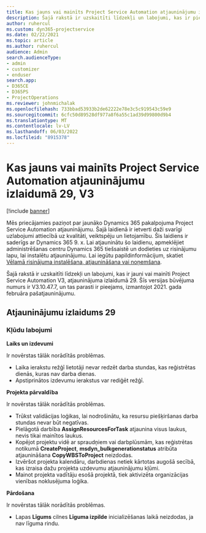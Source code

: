 ```yaml
---
title: Kas jauns vai mainīts Project Service Automation atjauninājumu izlaidumā 29, V3
description: Šajā rakstā ir uzskaitīti līdzekļi un labojumi, kas ir pieejami Project Service Automation atjauninājumu izlaidumā 29, V3.
author: ruhercul
ms.custom: dyn365-projectservice
ms.date: 02/22/2021
ms.topic: article
ms.author: ruhercul
audience: Admin
search.audienceType:
- admin
- customizer
- enduser
search.app:
- D365CE
- D365PS
- ProjectOperations
ms.reviewer: johnmichalak
ms.openlocfilehash: 733bbad53933b2de62222e78e3c5c919543c59e9
ms.sourcegitcommit: 6cfc50d89528df977a8f6a55c1ad39d99800d9b4
ms.translationtype: MT
ms.contentlocale: lv-LV
ms.lasthandoff: 06/03/2022
ms.locfileid: "8915378"
---
```

# <a name="whats-new-or-changed-in-project-service-automation-update-release-29-v3"></a>Kas jauns vai mainīts Project Service Automation atjauninājumu izlaidumā 29, V3

[!include [banner](../includes/psa-now-project-operations.md)]

Mēs priecājamies paziņot par jaunāko Dynamics 365 pakalpojuma Project Service Automation atjauninājumu. Šajā laidienā ir ietverti daži svarīgi uzlabojumi attiecībā uz kvalitāti, veiktspēju un lietojamību. Šis laidiens ir saderīgs ar Dynamics 365 9. x. Lai atjauninātu šo laidienu, apmeklējiet administrēšanas centru Dynamics 365 tiešsaistē un dodieties uz risinājumu lapu, lai instalētu atjauninājumu. Lai iegūtu papildinformācijum, skatiet [Vēlamā risinājuma instalēšana, atjaunināšana vai noņemšana](/power-platform/admin/install-remove-preferred-solution).

Šajā rakstā ir uzskaitīti līdzekļi un labojumi, kas ir jauni vai mainīti Project Service Automation V3, atjauninājuma izlaidumā 29. Šīs versijas būvējuma numurs ir V3.10.47.7, un tas parasti ir pieejams, izmantojot 2021. gada februāra pašatjauninājumu.

## <a name="update-release-29"></a>Atjauninājumu izlaidums 29

### <a name="bug-fixes"></a>Kļūdu labojumi

**Laiks un izdevumi**

Ir novērstas tālāk norādītās problēmas.

- Laika ierakstu režģī lietotāji nevar redzēt darba stundas, kas reģistrētas dienās, kuras nav darba dienas.
- Apstiprinātos izdevumu ierakstus var rediģēt režģī.

**Projekta pārvaldība**

Ir novērstas tālāk norādītās problēmas.

- Trūkst validācijas loģikas, lai nodrošinātu, ka resursu piešķiršanas darba stundas nevar būt negatīvas.
- Pielāgotā darbība **AssignResourcesForTask** atjaunina visus laukus, nevis tikai mainītos laukus.
- Kopējot projektu vidē ar spraudņiem vai darbplūsmām, kas reģistrētas notikumā **CreateProject**, **msdyn_bulkgenerationstatus** atribūta atjaunināšana **CopyWBSToProject** neizdodas.
- Izvēršot projekta kalendāru, darbdienas netiek kārtotas augošā secībā, kas izraisa dažu projekta uzdevumu atjauninājumu kļūmi.
- Mainot projekta vadītāju esošā projektā, tiek aktivizēta organizācijas vienības noklusējuma loģika.

**Pārdošana**

Ir novērstas tālāk norādītās problēmas.

- Lapas **Līgums** cilnes **Līguma izpilde** inicializēšanas laikā neizdodas, ja nav līguma rindu.
